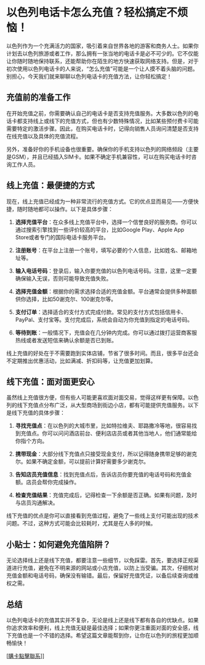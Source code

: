 # 以色列电话卡怎么充值？轻松搞定不烦恼！

以色列作为一个充满活力的国家，吸引着来自世界各地的游客和商务人士。如果你计划去以色列旅游或者工作，那么拥有一张当地的电话卡是必不可少的。它不仅能让你随时随地保持联系，还能帮助你在陌生的地方快速获取网络支持。但是，对于初次使用以色列电话卡的人来说，“怎么充值”可能是一个让人摸不着头脑的问题。别担心，今天我们就来聊聊以色列电话卡的充值方法，让你轻松搞定！

## 充值前的准备工作

在开始充值之前，你需要确认自己的电话卡是否支持充值服务。大多数以色列的电话卡都支持线上或线下的充值方式，但也有少数特殊情况，比如某些预付费卡可能需要特定的激活步骤。因此，在购买电话卡时，记得向销售人员询问清楚是否支持在线充值以及具体的充值流程。

另外，准备好你的手机设备也很重要。确保你的手机支持以色列的网络频段（主要是GSM），并且已经插入SIM卡。如果不确定手机兼容性，可以在购买电话卡时咨询工作人员。

## 线上充值：最便捷的方式

现在，线上充值已经成为一种非常流行的充值方式。它的优点显而易见——方便快捷，随时随地都可以操作。以下是具体步骤：

1. **选择充值平台**：在众多线上充值平台中，选择一个信誉良好的服务商。你可以通过搜索引擎找到一些评价较高的平台，比如Google Play、Apple App Store或者专门的国际电话卡服务平台。
   
2. **注册账号**：在平台上注册一个账号，填写必要的个人信息，比如姓名、邮箱地址等。

3. **输入电话号码**：登录后，输入你要充值的以色列电话号码。注意，这里一定要确保输入无误，否则可能导致充值失败。

4. **选择充值金额**：根据你的需求选择合适的充值金额。平台通常会提供多种面额供你选择，比如50谢克尔、100谢克尔等。

5. **支付订单**：选择适合的支付方式完成付款。常见的支付方式包括信用卡、PayPal、支付宝等。支付完成后，系统会自动为你充值到指定的电话号码。

6. **等待到账**：一般情况下，充值会在几分钟内完成。你可以通过拨打运营商客服热线或者发送短信来确认余额是否已到账。

线上充值的好处在于不需要跑到实体店铺，节省了很多时间。而且，很多平台还会不定期推出优惠活动，比如满减、折扣码等，让充值更加划算。

## 线下充值：面对面更安心

虽然线上充值很方便，但有些人可能更喜欢面对面交易，觉得这样更有保障。以色列的线下充值点分布广泛，从大型商场到街边小店，都有可能提供充值服务。以下是线下充值的具体步骤：

1. **寻找充值点**：在以色列的大城市里，比如特拉维夫、耶路撒冷等地，很容易找到充值点。你可以问问酒店前台、便利店店员或者其他当地人，他们通常能给你指个方向。

2. **携带现金**：大部分线下充值点只接受现金支付，所以记得随身携带足够的谢克尔。如果不确定金额，可以提前计算好需要多少谢克尔。

3. **告知店员充值信息**：找到充值点后，告诉店员你要充值的电话号码和充值金额。店员会帮你完成操作。

4. **检查充值结果**：充值完成后，记得检查一下余额是否正确。如果有问题，及时与店员沟通解决。

线下充值的优点是你可以直接看到充值过程，避免了一些线上支付可能出现的技术问题。不过，这种方式可能会比较耗时，尤其是在人多的时候。

## 小贴士：如何避免充值陷阱？

无论选择线上还是线下充值，都要注意一些细节，以免踩雷。首先，要选择正规渠道进行充值，避免在不明来源的网站或小店充值，以防上当受骗。其次，仔细核对充值金额和电话号码，确保没有输错。最后，保留好充值凭证，以备后续查询或维权之需。

## 总结

以色列电话卡的充值其实并不复杂，无论是线上还是线下都有各自的优缺点。如果你追求效率和便利，线上充值无疑是最佳选择；如果你更注重面对面的安全感，线下充值也是一个不错的选择。希望这篇文章能帮到你，让你在以色列的旅程更加顺畅愉快！

[[購卡點擊聯系](https://t.me/s/esim1088)]]